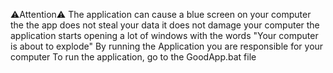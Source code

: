 ⚠️Attention⚠️
The application can cause a blue screen on your computer the the app does not steal your data it does not damage your computer the application starts opening a lot of windows with the words "Your computer is about to explode" 
By running the Application you are responsible for your computer
To run the application, go to the GoodApp.bat file
